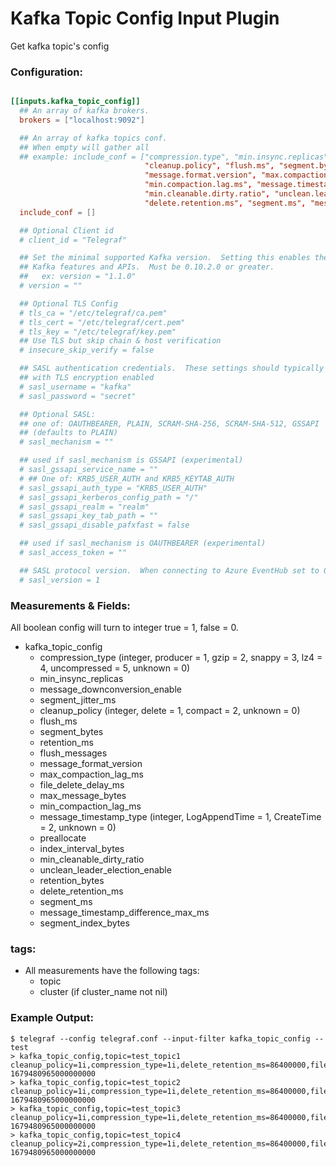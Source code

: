 # Kafka Topic Config Input Plugin

Get kafka topic's config 

### Configuration:

```toml

[[inputs.kafka_topic_config]]
  ## An array of kafka brokers.
  brokers = ["localhost:9092"]

  ## An array of kafka topics conf. 
  ## When empty will gather all 
  ## example: include_conf = ["compression.type", "min.insync.replicas", "message.downconversion.enable", "segment.jitter.ms", 
                              "cleanup.policy", "flush.ms", "segment.bytes", "retention.ms", "flush.messages", 
                              "message.format.version", "max.compaction.lag.ms", "file.delete.delay.ms", "max.message.bytes",
                              "min.compaction.lag.ms", "message.timestamp.type", "preallocate", "index.interval.bytes", 
                              "min.cleanable.dirty.ratio", "unclean.leader.election.enable", "retention.bytes", 
                              "delete.retention.ms", "segment.ms", "message.timestamp.difference.max.ms", "segment.index.bytes"]
  include_conf = []

  ## Optional Client id
  # client_id = "Telegraf"

  ## Set the minimal supported Kafka version.  Setting this enables the use of new
  ## Kafka features and APIs.  Must be 0.10.2.0 or greater.
  ##   ex: version = "1.1.0"
  # version = ""

  ## Optional TLS Config
  # tls_ca = "/etc/telegraf/ca.pem"
  # tls_cert = "/etc/telegraf/cert.pem"
  # tls_key = "/etc/telegraf/key.pem"
  ## Use TLS but skip chain & host verification
  # insecure_skip_verify = false

  ## SASL authentication credentials.  These settings should typically be used
  ## with TLS encryption enabled
  # sasl_username = "kafka"
  # sasl_password = "secret"

  ## Optional SASL:
  ## one of: OAUTHBEARER, PLAIN, SCRAM-SHA-256, SCRAM-SHA-512, GSSAPI
  ## (defaults to PLAIN)
  # sasl_mechanism = ""

  ## used if sasl_mechanism is GSSAPI (experimental)
  # sasl_gssapi_service_name = ""
  # ## One of: KRB5_USER_AUTH and KRB5_KEYTAB_AUTH
  # sasl_gssapi_auth_type = "KRB5_USER_AUTH"
  # sasl_gssapi_kerberos_config_path = "/"
  # sasl_gssapi_realm = "realm"
  # sasl_gssapi_key_tab_path = ""
  # sasl_gssapi_disable_pafxfast = false

  ## used if sasl_mechanism is OAUTHBEARER (experimental)
  # sasl_access_token = ""

  ## SASL protocol version.  When connecting to Azure EventHub set to 0.
  # sasl_version = 1

```
### Measurements & Fields:

All boolean config will turn to integer true = 1, false = 0.
- kafka_topic_config
  - compression_type (integer, producer = 1, gzip = 2, snappy = 3, lz4 = 4, uncompressed = 5, unknown = 0)
  - min_insync_replicas
  - message_downconversion_enable
  - segment_jitter_ms
  - cleanup_policy (integer, delete = 1, compact = 2, unknown = 0)
  - flush_ms
  - segment_bytes
  - retention_ms
  - flush_messages
  - message_format_version
  - max_compaction_lag_ms
  - file_delete_delay_ms
  - max_message_bytes
  - min_compaction_lag_ms
  - message_timestamp_type (integer, LogAppendTime = 1, CreateTime = 2, unknown = 0)
  - preallocate
  - index_interval_bytes
  - min_cleanable_dirty_ratio
  - unclean_leader_election_enable
  - retention_bytes
  - delete_retention_ms
  - segment_ms
  - message_timestamp_difference_max_ms
  - segment_index_bytes
  

### tags:

- All measurements have the following tags:
  - topic
  - cluster (if cluster_name not nil)


### Example Output:
```shell
$ telegraf --config telegraf.conf --input-filter kafka_topic_config --test 
> kafka_topic_config,topic=test_topic1 cleanup_policy=1i,compression_type=1i,delete_retention_ms=86400000,file_delete_delay_ms=60000,flush_messages=9223372036854776000,flush_ms=9223372036854776000,follower_replication_throttled_replicas=0,index_interval_bytes=4096,leader_replication_throttled_replicas=0,max_compaction_lag_ms=9223372036854776000,max_message_bytes=1048588,message_downconversion_enable=1,message_format_version=0,message_timestamp_difference_max_ms=9223372036854776000,message_timestamp_type=0i,min_cleanable_dirty_ratio=0.5,min_compaction_lag_ms=0,min_insync_replicas=1,preallocate=0,retention_bytes=-1,retention_ms=604800000,segment_bytes=1073741824,segment_index_bytes=10485760,segment_jitter_ms=0,segment_ms=604800000,unclean_leader_election_enable=0 1679480965000000000
> kafka_topic_config,topic=test_topic2 cleanup_policy=1i,compression_type=1i,delete_retention_ms=86400000,file_delete_delay_ms=60000,flush_messages=9223372036854776000,flush_ms=9223372036854776000,follower_replication_throttled_replicas=0,index_interval_bytes=4096,leader_replication_throttled_replicas=0,max_compaction_lag_ms=9223372036854776000,max_message_bytes=1048588,message_downconversion_enable=1,message_format_version=0,message_timestamp_difference_max_ms=9223372036854776000,message_timestamp_type=0i,min_cleanable_dirty_ratio=0.5,min_compaction_lag_ms=0,min_insync_replicas=1,preallocate=0,retention_bytes=-1,retention_ms=604800000,segment_bytes=1073741824,segment_index_bytes=10485760,segment_jitter_ms=0,segment_ms=604800000,unclean_leader_election_enable=0 1679480965000000000
> kafka_topic_config,topic=test_topic3 cleanup_policy=1i,compression_type=1i,delete_retention_ms=86400000,file_delete_delay_ms=60000,flush_messages=9223372036854776000,flush_ms=9223372036854776000,follower_replication_throttled_replicas=0,index_interval_bytes=4096,leader_replication_throttled_replicas=0,max_compaction_lag_ms=9223372036854776000,max_message_bytes=1048588,message_downconversion_enable=1,message_format_version=0,message_timestamp_difference_max_ms=9223372036854776000,message_timestamp_type=0i,min_cleanable_dirty_ratio=0.5,min_compaction_lag_ms=0,min_insync_replicas=1,preallocate=0,retention_bytes=-1,retention_ms=604800000,segment_bytes=1073741824,segment_index_bytes=10485760,segment_jitter_ms=0,segment_ms=604800000,unclean_leader_election_enable=0 1679480965000000000
> kafka_topic_config,topic=test_topic4 cleanup_policy=2i,compression_type=1i,delete_retention_ms=86400000,file_delete_delay_ms=60000,flush_messages=9223372036854776000,flush_ms=9223372036854776000,follower_replication_throttled_replicas=0,index_interval_bytes=4096,leader_replication_throttled_replicas=0,max_compaction_lag_ms=9223372036854776000,max_message_bytes=1048588,message_downconversion_enable=1,message_format_version=0,message_timestamp_difference_max_ms=9223372036854776000,message_timestamp_type=0i,min_cleanable_dirty_ratio=0.5,min_compaction_lag_ms=0,min_insync_replicas=1,preallocate=0,retention_bytes=-1,retention_ms=604800000,segment_bytes=104857600,segment_index_bytes=10485760,segment_jitter_ms=0,segment_ms=604800000,unclean_leader_election_enable=0 1679480965000000000
```